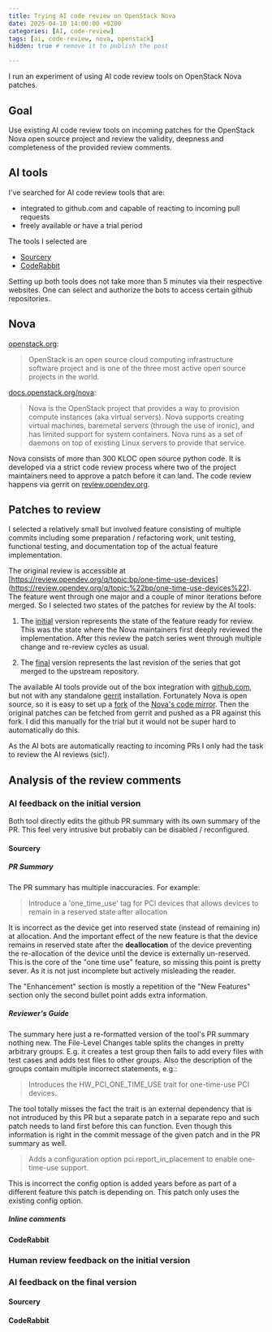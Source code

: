 ```yaml
---
title: Trying AI code review on OpenStack Nova
date: 2025-04-10 14:00:00 +0200
categories: [AI, code-review]
tags: [ai, code-review, nova, openstack]
hidden: true # remove it to publish the post

---
```


I run an experiment of using AI code review tools on OpenStack Nova patches.

## Goal

Use existing AI code review tools on incoming patches for the OpenStack Nova
open source project and review the validity, deepness and completeness of
the provided review comments.

## AI tools

I've searched for AI code review tools that are:
* integrated to github.com and capable of reacting to incoming pull requests
* freely available or have a trial period

The tools I selected are
* [Sourcery](http://sourcery.ai)
* [CodeRabbit](http://coderabbit.ai)

Setting up both tools does not take more than 5 minutes via their respective
websites. One can select and authorize the bots to access certain github
repositories.

## Nova

[openstack.org](https://www.openstack.org/):
> OpenStack is an open source cloud computing infrastructure software project
> and is one of the three most active open source projects in the world.


[docs.openstack.org/nova](https://docs.openstack.org/nova/latest/):
> Nova is the OpenStack project that provides a way to provision compute
> instances (aka virtual servers). Nova supports creating virtual machines,
> baremetal servers (through the use of ironic), and has limited support for
> system containers. Nova runs as a set of daemons on top of existing Linux
> servers to provide that service.


Nova consists of more than 300 KLOC open source python code. It is developed
via a strict code review process where two of the project maintainers need
to approve a patch before it can land. The code review happens via gerrit
on [review.opendev.org](https://review.opendev.org).

## Patches to review

I selected a relatively small but involved feature consisting of multiple
commits including some preparation / refactoring work, unit testing,
functional testing, and documentation top of the actual feature implementation.


The original review is accessible at
[https://review.opendev.org/q/topic:bp/one-time-use-devices]
(https://review.opendev.org/q/topic:%22bp/one-time-use-devices%22).
The feature went through one major and a couple of minor iterations before
merged. So I selected two states of the patches for review by the
AI tools:

1. The [initial](https://github.com/gibizer/nova/pull/2) version represents the
state of the feature ready for review. This was the state where the Nova
maintainers first deeply reviewed the implementation. After this review the
patch series went through multiple change and re-review cycles as usual.


2. The [final](https://github.com/gibizer/nova/pull/1) version represents the
last revision of the series that got merged to the upstream repository.

The available AI tools provide out of the box integration with
[github.com](github.com), but not with any standalone
[gerrit](https://www.gerritcodereview.com) installation. Fortunately Nova is
open source, so it is easy to set up a [fork](https://github.com/gibizer/nova)
of the [Nova's code mirror](https://github.com/openstack/nova).
Then the original patches can be fetched from gerrit and pushed as a PR against
this fork. I did this manually for the trial but it would not be super hard
to automatically do this.

As the AI bots are automatically reacting to incoming PRs I only had the task
to review the AI reviews (sic!).

## Analysis of the review comments

### AI feedback on the initial version

Both tool directly edits the github PR summary with its own summary of the PR.
This feel very intrusive but probably can be disabled / reconfigured.

#### Sourcery

##### PR Summary

The PR summary has multiple inaccuracies. For example:

> Introduce a 'one_time_use' tag for PCI devices that allows devices to remain
in a reserved state after allocation

It is incorrect as the device get into reserved state (instead of remaining in)
at allocation. And the important effect of the new feature is that the device
remains in reserved state after the **deallocation** of the device preventing
the re-allocation of the device until the device is externally un-reserved.
This is the core of the "one time use" feature, so missing this point is pretty
sever. As it is not just incomplete but actively misleading the reader.

The "Enhancement" section is mostly a repetition of the "New Features" section
only the second bullet point adds extra information.

##### Reviewer's Guide

The summary here just a re-formatted version of the tool's PR summary nothing
new. The File-Level Changes table splits the changes in pretty arbitrary
groups. E.g. it creates a test group then fails to add every files with
test cases and adds test files to other groups.
Also the description of the groups contain multiple incorrect statements,
e.g.:

> Introduces the HW_PCI_ONE_TIME_USE trait for one-time-use PCI devices.

The tool totally misses the fact the trait is an external dependency that is
not introduced by this PR but a separate patch in a separate repo and such
patch needs to land first before this can function. Even though this
information is right in the commit message of the given patch and in the PR
summary as well.

> Adds a configuration option pci.report_in_placement to enable one-time-use
> support.

This is incorrect the config option is added years before as part of a
different feature this patch is depending on. This patch only uses the existing
config option.

##### Inline comments



#### CodeRabbit

### Human review feedback on the initial version

### AI feedback on the final version

#### Sourcery

#### CodeRabbit


